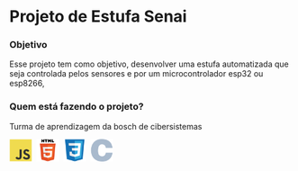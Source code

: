 # Projeto de Estufa Senai

### Objetivo

Esse projeto tem como objetivo, desenvolver uma estufa automatizada que seja controlada pelos sensores e por um microcontrolador esp32 ou esp8266,

### Quem está fazendo o projeto?

Turma de aprendizagem da bosch de cibersistemas

<img src="https://github.com/devicons/devicon/blob/master/icons/javascript/javascript-original.svg" title="JavaScript" alt="Javascript" width="40" height="40"/>&nbsp;
<img src="https://github.com/devicons/devicon/blob/master/icons/html5/html5-original-wordmark.svg" title="HTML" alt="HTML" width="40" height="40"/>&nbsp;
<img src="https://github.com/devicons/devicon/blob/master/icons/css3/css3-original.svg" title="CSS" alt="CSS" width="40" height="40"/>&nbsp;
<img src="https://github.com/devicons/devicon/blob/master/icons/c/c-original.svg" title="Cpp" alt="Cpp" width="40" height="40"/>&nbsp;



